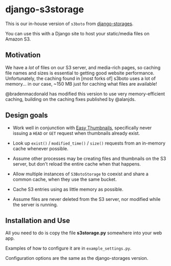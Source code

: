 django-s3storage
================

This is our in-house version of `s3boto` from [django-storages](http://code.larlet.fr/django-storages/).

You can use this with a Django site to host your static/media files on Amazon S3.

Motivation
----------

We have a *lot* of files on our S3 server, and media-rich pages, so caching 
file names and sizes is essential to getting good website performance. 
Unfortunately, the caching found in [most forks of] s3boto uses a lot of memory...
in our case, ~150 MB just for caching what files are available!

@bradenmacdonald has modified this version to use very memory-efficient caching,
building on the caching fixes published by @alanjds.

Design goals
------------

* Work well in conjunction with [Easy Thumbnails](https://github.com/SmileyChris/easy-thumbnails),
  specifically never issuing a `HEAD` or `GET` request when thumbnails already exist.

* Look up `exist()` / `modified_time()` / `size()` requests from an in-memory cache 
  whenever possible.

* Assume other processes may be creating files and thumbnails on the S3 server, but 
  don't reload the entire cache when that happens.

* Allow multiple instances of `S3BotoStorage` to coexist and share a common cache,
  when they use the same bucket.

* Cache S3 entries using as little memory as possible.

* Assume files are never deleted from the S3 server, nor modified while the server
  is running.


Installation and Use
--------------------

All you need to do is copy the file **s3storage.py** somewhere into your web app.

Examples of how to configure it are in `example_settings.py`.

Configuration options are the same as the django-storages version.
